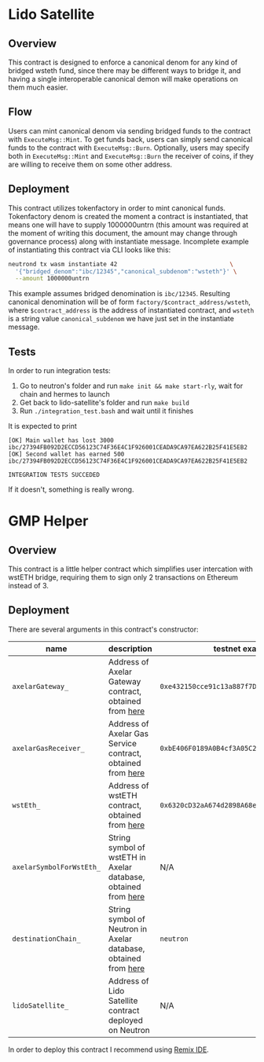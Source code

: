 # Lido Satellite

## Overview

This contract is designed to enforce a canonical denom for any kind of bridged wsteth fund,
since there may be different ways to bridge it, and having a single interoperable canonical demon
will make operations on them much easier.

## Flow

Users can mint canonical denom via sending bridged funds to the contract with `ExecuteMsg::Mint`.
To get funds back, users can simply send canonical funds to the contract with `ExecuteMsg::Burn`.
Optionally, users may specify both in `ExecuteMsg::Mint` and `ExecuteMsg::Burn` the receiver
of coins, if they are willing to receive them on some other address.

## Deployment

This contract utilizes tokenfactory in order to mint canonical funds. Tokenfactory denom is created
the moment a contract is instantiated, that means one will have to supply 1000000untrn (this amount
was required at the moment of writing this document, the amount may change through governance process)
along with instantiate message. Incomplete example of instantiating this contract via CLI looks
like this:

```bash
neutrond tx wasm instantiate 42                                \
  '{"bridged_denom":"ibc/12345","canonical_subdenom":"wsteth"}' \
  --amount 1000000untrn
```

This example assumes bridged denomination is `ibc/12345`. Resulting canonical
denomination will be of form `factory/$contract_address/wsteth`,
where `$contract_address` is the address of instantiated contract, and `wsteth`
is a string value `canonical_subdenom` we have just set in the instantiate message.

## Tests

In order to run integration tests:

1. Go to neutron's folder and run `make init && make start-rly`, wait for chain and hermes to launch
2. Get back to lido-satellite's folder and run `make build`
3. Run `./integration_test.bash` and wait until it finishes

It is expected to print

```
[OK] Main wallet has lost 3000 ibc/27394FB092D2ECCD56123C74F36E4C1F926001CEADA9CA97EA622B25F41E5EB2
[OK] Second wallet has earned 500 ibc/27394FB092D2ECCD56123C74F36E4C1F926001CEADA9CA97EA622B25F41E5EB2

INTEGRATION TESTS SUCCEDED
```

If it doesn't, something is really wrong.

# GMP Helper

## Overview

This contract is a little helper contract which simplifies user intercation with wstETH bridge,
requiring them to sign only 2 transactions on Ethereum instead of 3.

## Deployment

There are several arguments in this contract's constructor:

| name                     | description                                                                                                  | testnet example                              | mainnet example                              |
|--------------------------|--------------------------------------------------------------------------------------------------------------|----------------------------------------------|----------------------------------------------|
| `axelarGateway_`         | Address of Axelar Gateway contract, obtained from [here](https://docs.axelar.dev/resources/mainnet)          | `0xe432150cce91c13a887f7D836923d5597adD8E31` | `0x4F4495243837681061C4743b74B3eEdf548D56A5` |
| `axelarGasReceiver_`     | Address of Axelar Gas Service contract, obtained from  [here](https://docs.axelar.dev/resources/mainnet)     | `0xbE406F0189A0B4cf3A05C286473D23791Dd44Cc6` | `0x2d5d7d31F671F86C782533cc367F14109a082712` |
| `wstEth_`                | Address of wstETH contract, obtained from [here](https://docs.lido.fi/deployed-contracts/)                   | `0x6320cD32aA674d2898A68ec82e869385Fc5f7E2f` | `0x7f39C581F595B53c5cb19bD0b3f8dA6c935E2Ca0` |
| `axelarSymbolForWstEth_` | String symbol of wstETH in Axelar database, obtained from [here](https://docs.axelar.dev/resources/mainnet)  | N/A                                          | `wstETH`                                     |
| `destinationChain_`      | String symbol of Neutron in Axelar database, obtained from [here](https://docs.axelar.dev/resources/mainnet) | `neutron`                                    | `neutron`                                    |
| `lidoSatellite_`         | Address of Lido Satellite contract deployed on Neutron                                                       | N/A                                          | N/A                                          |

In order to deploy this contract I recommend using [Remix IDE](https://remix.ethereum.org/).
